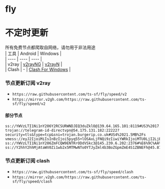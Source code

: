 # fly
# 不定时更新
所有免费节点都爬取自网络，请勿用于非法用途  
|  工具  | Android  | Windows  |  
|  ----  | ----   | ----  |  
| v2ray  | [v2rayNG](https://github.com/2dust/v2rayNG/releases) | [v2rayN](https://github.com/2dust/v2rayN/releases) |  
| Clash  | - | [Clash For Windows](https://github.com/2dust/clashN/releases) | 
  
### 节点更新订阅  v2ray
- `https://raw.githubusercontent.com/ts-sf/fly/speed/v2`  
- `https://mirror.v2gh.com/https://raw.githubusercontent.com/ts-sf/fly/speed/v2`  

#### 部分节点  
``` 
ss://YWVzLTI1Ni1nY206Y2RCSURWNDJEQ3duZklO@139.64.165.101:8119#US3%2017.5MB%2Fs
trojan://telegram-id-directvpn@54.175.131.182:22222?security=tls&type=tcp&sni=trojan.burgerip.co.uk#US4%2021.5MB%2Fs
vmess://eyJ2IjoiMiIsInBzIjoi5pyq55+lOSAxLjFNQi9zIiwiYWRkIjoiMTU0LjI2LjE1My4xNzMiLCJwb3J0IjoiMjg2ODYiLCJpZCI6IjZkZjdkNTZmLTQ5NTMtNGExMC1iZTJlLWE4OGNjOWY5NGU0OCIsImFpZCI6IjAiLCJzY3kiOiJhdXRvIiwibmV0IjoidGNwIiwidHlwZSI6Im5vbmUiLCJob3N0IjoiIiwicGF0aCI6IiIsInRscyI6IiIsInNuaSI6IiIsInRlc3RfbmFtZSI6IjkifQ==
ss://YWVzLTI1Ni1nY206ZmFCQW9ENTRrODdVSkc3@145.239.6.202:2376#%E6%9C%AA%E7%9F%A511%201.8MB%2Fs
ss://Y2hhY2hhMjAtaWV0Zi1wb2x5MTMwNTo0YTJyZml4b3BoZGpmZmE4S1ZBNEFh@45.87.175.188:8080#%E6%9C%AA%E7%9F%A512%2019.1MB%2Fs
```
### 节点更新订阅  clash
- `https://raw.githubusercontent.com/ts-sf/fly/speed/clash`  
- `https://mirror.v2gh.com/https://raw.githubusercontent.com/ts-sf/fly/speed/clash`  


